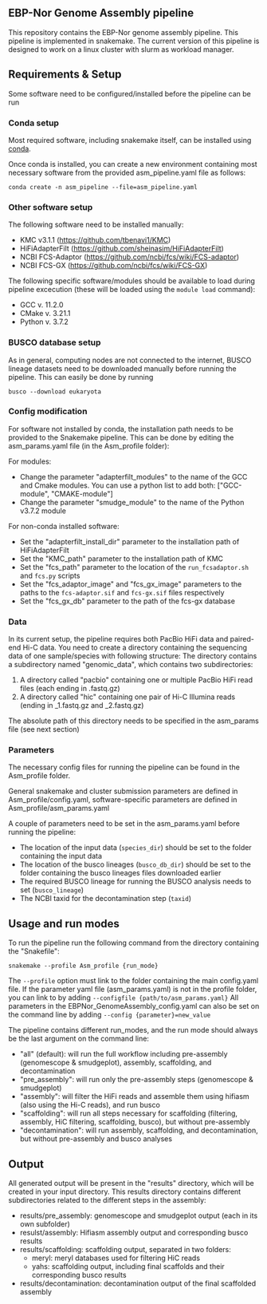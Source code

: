## EBP-Nor Genome Assembly pipeline

This repository contains the EBP-Nor genome assembly pipeline. This pipeline is implemented in snakemake.
The current version of this pipeline is designed to work on a linux cluster with slurm as workload manager.

## Requirements & Setup

Some software need to be configured/installed before the pipeline can be run

### Conda setup

Most required software, including snakemake itself, can be installed using [conda](https://conda.io/projects/conda/en/latest/user-guide/install/index.html).

Once conda is installed, you can create a new environment containing most necessary software from the provided asm_pipeline.yaml file as follows:

```shell
conda create -n asm_pipeline --file=asm_pipeline.yaml
```

### Other software setup

The following software need to be installed manually:

- KMC v3.1.1 (https://github.com/tbenavi1/KMC)
- HiFiAdapterFilt (https://github.com/sheinasim/HiFiAdapterFilt)
- NCBI FCS-Adaptor (https://github.com/ncbi/fcs/wiki/FCS-adaptor)
- NCBI FCS-GX (https://github.com/ncbi/fcs/wiki/FCS-GX)

The following specific software/modules should be available to load during pipeline excecution (these will be loaded using the ```module load``` command):

- GCC v. 11.2.0 
- CMake v. 3.21.1
- Python v. 3.7.2

### BUSCO database setup

As in general, computing nodes are not connected to the internet, BUSCO lineage datasets need to be downloaded manually before running the pipeline.
This can easily be done by running

```shell
busco --download eukaryota
```

### Config modification

For software not installed by conda, the installation path needs to be provided to the Snakemake pipeline. 
This can be done by editing the asm_params.yaml file (in the Asm_profile folder):

For modules:
- Change the parameter "adapterfilt_modules" to the name of the GCC and Cmake modules. You can use a python list to add both: ["GCC-module", "CMAKE-module"]
- Change the parameter "smudge_module" to the name of the Python v3.7.2 module

For non-conda installed software:
- Set the "adapterfilt_install_dir" parameter to the installation path of HiFiAdapterFilt
- Set the "KMC_path" parameter to the installation path of KMC
- Set the "fcs_path" parameter to the location of the ```run_fcsadaptor.sh``` and ```fcs.py``` scripts
- Set the "fcs_adaptor_image" and "fcs_gx_image" parameters to the paths to the ```fcs-adaptor.sif``` and ```fcs-gx.sif``` files respectively
- Set the "fcs_gx_db" parameter to the path of the fcs-gx database

### Data

In its current setup, the pipeline requires both PacBio HiFi data and paired-end Hi-C data.
You need to create a directory containing the sequencing data of one sample/species with following structure:
The directory contains a subdirectory named "genomic_data", which contains two subdirectories:
1) A directory called "pacbio" containing one or multiple PacBio HiFi read files (each ending in .fastq.gz)
2) A directory called "hic" containing one pair of Hi-C Illumina reads (ending in _1.fastq.gz and _2.fastq.gz)

The absolute path of this directory needs to be specified in the asm_params file (see next section)

### Parameters

The necessary config files for running the pipeline can be found in the Asm_profile folder.

General snakemake and cluster submission parameters are defined in Asm_profile/config.yaml, 
software-specific parameters are defined in Asm_profile/asm_params.yaml

A couple of parameters need to be set in the asm_params.yaml before running the pipeline:

- The location of the input data (```species_dir```) should be set to the folder containing the input data
- The location of the busco lineages (```busco_db_dir```) should be set to the folder containing the busco lineages files downloaded earlier
- The required BUSCO lineage for running the BUSCO analysis needs to set (```busco_lineage```)
- The NCBI taxid for the decontamination step (```taxid```)

## Usage and run modes

To run the pipeline run the following command from the directory containing the "Snakefile":

```
snakemake --profile Asm_profile {run_mode}
```

The ```--profile``` option must link to the folder containing the main config.yaml file.
If the parameter yaml file (asm_params.yaml) is not in the profile folder, you can link to by adding ```--configfile {path/to/asm_params.yaml}```
All parameters in the EBPNor_GenomeAssembly_config.yaml can also be set on the command line by adding ```--config {parameter}=new_value```

The pipeline contains different run_modes, and the run mode should always be the last argument on the command line:

- "all" (default): will run the full workflow including pre-assembly (genomescope & smudgeplot), assembly, scaffolding, and decontamination
- "pre_assembly": will run only the pre-assembly steps (genomescope & smudgeplot)
- "assembly": will filter the HiFi reads and assemble them using hifiasm (also using the Hi-C reads), and run busco
- "scaffolding": will run all steps necessary for scaffolding (filtering, assembly, HiC filtering, scaffolding, busco), but without pre-assembly
- "decontamination": will run assembly, scaffolding, and decontamination, but without pre-assembly and busco analyses

## Output

All generated output will be present in the "results" directory, which will be created in your input directory.
This results directory contains different subdirectories related to the different steps in the assembly:
- results/pre_assembly: genomescope and smudgeplot output (each in its own subfolder)
- resulst/assembly: Hifiasm assembly output and corresponding busco results
- results/scaffolding: scaffolding output, separated in two folders:
  - meryl: meryl databases used for filtering HiC reads
  - yahs: scaffolding output, including final scaffolds and their corresponding busco results
- results/decontamination: decontamination output of the final scaffolded assembly
